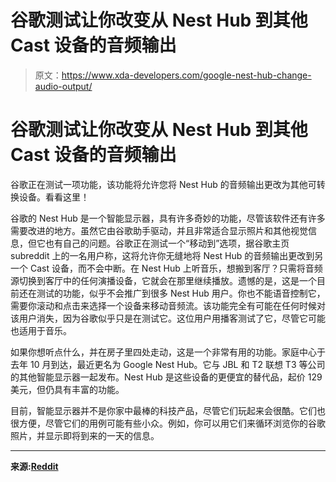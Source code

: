 # 谷歌测试让你改变从 Nest Hub 到其他 Cast 设备的音频输出

> 原文：<https://www.xda-developers.com/google-nest-hub-change-audio-output/>

# 谷歌测试让你改变从 Nest Hub 到其他 Cast 设备的音频输出

谷歌正在测试一项功能，该功能将允许您将 Nest Hub 的音频输出更改为其他可转换设备。看看这里！

谷歌的 Nest Hub 是一个智能显示器，具有许多奇妙的功能，尽管该软件还有许多需要改进的地方。虽然它由谷歌助手驱动，并且非常适合显示照片和其他视觉信息，但它也有自己的问题。谷歌正在测试一个“移动到”选项，据谷歌主页 subreddit 上的一名用户称，这将允许你无缝地将 Nest Hub 的音频输出更改到另一个 Cast 设备，而不会中断。在 Nest Hub 上听音乐，想搬到客厅？只需将音频源切换到客厅中的任何演播设备，它就会在那里继续播放。遗憾的是，这是一个目前还在测试的功能，似乎不会推广到很多 Nest Hub 用户。你也不能语音控制它，需要你滚动和点击来选择一个设备来移动音频流。该功能完全有可能在任何时候对该用户消失，因为谷歌似乎只是在测试它。这位用户用播客测试了它，尽管它可能也适用于音乐。

如果你想听点什么，并在房子里四处走动，这是一个非常有用的功能。家庭中心于去年 10 月到达，最近更名为 Google Nest Hub。它与 JBL 和 T2 联想 T3 等公司的其他智能显示器一起发布。Nest Hub 是这些设备的更便宜的替代品，起价 129 美元，但仍具有丰富的功能。

目前，智能显示器并不是你家中最棒的科技产品，尽管它们玩起来会很酷。它们也很方便，尽管它们的用例可能有些小众。例如，你可以用它们来循环浏览你的谷歌照片，并显示即将到来的一天的信息。

* * *

**来源:[Reddit](https://www.reddit.com/r/googlehome/comments/ckqqf1/nest_hub_adds_move_to_for_casting_option/)**